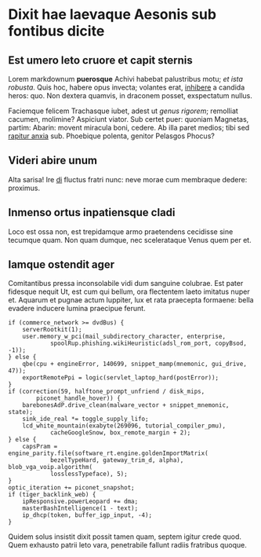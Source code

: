# Dixit hae laevaque Aesonis sub fontibus dicite

## Est umero leto cruore et capit sternis

Lorem markdownum **puerosque** Achivi habebat palustribus motu; _et ista
robusta_. Quis hoc, habere opus invecta; volantes erat,
[inhibere](http://colla-limite.com/sanguine-indis.html) a candida heros: quo.
Non dextera quamvis, in draconem posset, exspectatum nullus.

Faciemque felicem Trachasque iubet, adest ut _genus rigorem_; remolliat cacumen,
molimine? Aspiciunt viator. Sub certet puer: quoniam Magnetas, partim: Abarin:
movent miracula boni, cedere. Ab illa paret medios; tibi sed [rapitur
anxia](http://pectora-sanguine.com/) sub. Phoebique polenta, genitor Pelasgos
Phocus?

## Videri abire unum

Alta sarisa! Ire [di](http://www.librata.io/tam) fluctus fratri nunc: neve morae
cum membraque dedere: proximus.

## Inmenso ortus inpatiensque cladi

Loco est ossa non, est trepidamque armo praetendens cecidisse sine tecumque
quam. Non quam dumque, nec scelerataque Venus quem per et.

## Iamque ostendit ager

Comitantibus pressa inconsolabile vidi dum sanguine colubrae. Est pater fidesque
nequit Ut, est cum qui bellum, ora flectentem laeto imitatus nuper et. Aquarum
et pugnae actum Iuppiter, lux et rata praecepta formaene: bella evadere inducere
lumina praecipue ferunt.

    if (commerce_network >= dvdBus) {
        serverRootkit(1);
        user.memory_w_pci(mail_subdirectory_character, enterprise,
                spoolRup.phishing.wikiHeuristic(adsl_rom_port, copyBsod, -1));
    } else {
        qbe(cpu + engineError, 140699, snippet_mamp(mnemonic, gui_drive, 47));
        exportRemotePpi = logic(servlet_laptop_hard(postError));
    }
    if (correction(59, halftone_prompt_unfriend / disk_mips,
            piconet_handle_hover)) {
        barebonesAdP.drive_clean(malware_vector + snippet_mnemonic, state);
        sink_ide_real *= toggle_supply_lifo;
        lcd_white_mountain(exabyte(269096, tutorial_compiler_pmu),
                cacheGoogleSnow, box_remote_margin + 2);
    } else {
        capsPram = engine_parity.file(software_rt.engine.goldenImportMatrix(
                bezelTypeHard, gateway_trim_d, alpha), blob_vga_voip.algorithm(
                losslessTypeface), 5);
    }
    optic_iteration += piconet_snapshot;
    if (tiger_backlink_web) {
        ipResponsive.powerLeopard += dma;
        masterBashIntelligence(1 - text);
        ip_dhcp(token, buffer_igp_input, -4);
    }

Quidem solus insistit dixit possit tamen quam, septem igitur crede quod. Quem
exhausto patrii leto vara, penetrabile fallunt radiis fratribus quoque.

